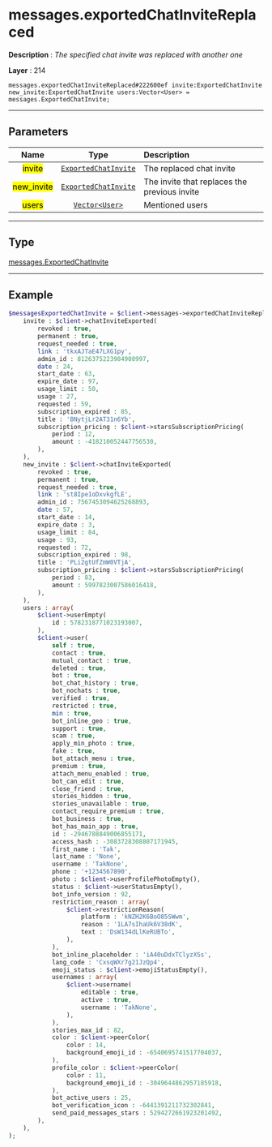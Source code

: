 # messages.exportedChatInviteReplaced

**Description** : *The specified chat invite was replaced with another one*

**Layer** : 214

```tl
messages.exportedChatInviteReplaced#222600ef invite:ExportedChatInvite new_invite:ExportedChatInvite users:Vector<User> = messages.ExportedChatInvite;
```

---

## Parameters

| Name | Type | Description |
| :---: | :---: | :--- |
| <mark>invite</mark> | [`ExportedChatInvite`](type/ExportedChatInvite) | The replaced chat invite |
| <mark>new_invite</mark> | [`ExportedChatInvite`](type/ExportedChatInvite) | The invite that replaces the previous invite |
| <mark>users</mark> | [`Vector<User>`](type/User) | Mentioned users |

---

## Type

[messages.ExportedChatInvite](type/messages.ExportedChatInvite)

---

## Example

```php
$messagesExportedChatInvite = $client->messages->exportedChatInviteReplaced(
	invite : $client->chatInviteExported(
		revoked : true,
		permanent : true,
		request_needed : true,
		link : 'tkxAJTaE47LXG1py',
		admin_id : 8126375223984908997,
		date : 24,
		start_date : 63,
		expire_date : 97,
		usage_limit : 50,
		usage : 27,
		requested : 59,
		subscription_expired : 85,
		title : 'BNytjLr2AT31n6Yb',
		subscription_pricing : $client->starsSubscriptionPricing(
			period : 12,
			amount : -418210052447756530,
		),
	),
	new_invite : $client->chatInviteExported(
		revoked : true,
		permanent : true,
		request_needed : true,
		link : 'st8Ipe1oDxvkgfLE',
		admin_id : 7567453094625268893,
		date : 57,
		start_date : 14,
		expire_date : 3,
		usage_limit : 84,
		usage : 93,
		requested : 72,
		subscription_expired : 98,
		title : 'PLi2gtUfZmW0VTjA',
		subscription_pricing : $client->starsSubscriptionPricing(
			period : 83,
			amount : 5997823007586016418,
		),
	),
	users : array(
		$client->userEmpty(
			id : 5782318771023193007,
		),
		$client->user(
			self : true,
			contact : true,
			mutual_contact : true,
			deleted : true,
			bot : true,
			bot_chat_history : true,
			bot_nochats : true,
			verified : true,
			restricted : true,
			min : true,
			bot_inline_geo : true,
			support : true,
			scam : true,
			apply_min_photo : true,
			fake : true,
			bot_attach_menu : true,
			premium : true,
			attach_menu_enabled : true,
			bot_can_edit : true,
			close_friend : true,
			stories_hidden : true,
			stories_unavailable : true,
			contact_require_premium : true,
			bot_business : true,
			bot_has_main_app : true,
			id : -2946788849006855171,
			access_hash : -3083728308807171945,
			first_name : 'Tak',
			last_name : 'None',
			username : 'TakNone',
			phone : '+1234567890',
			photo : $client->userProfilePhotoEmpty(),
			status : $client->userStatusEmpty(),
			bot_info_version : 92,
			restriction_reason : array(
				$client->restrictionReason(
					platform : 'kNZH2K6BoO85SWwm',
					reason : '1LA7sIhaUk6V38dK',
					text : 'DsW134dLlKeRUBTo',
				),
			),
			bot_inline_placeholder : 'iA40uDdxTClyzXSs',
			lang_code : 'CxsqWXr7g21JzQp4',
			emoji_status : $client->emojiStatusEmpty(),
			usernames : array(
				$client->username(
					editable : true,
					active : true,
					username : 'TakNone',
				),
			),
			stories_max_id : 82,
			color : $client->peerColor(
				color : 14,
				background_emoji_id : -6540695741517704037,
			),
			profile_color : $client->peerColor(
				color : 11,
				background_emoji_id : -3049644862957185918,
			),
			bot_active_users : 25,
			bot_verification_icon : -6441391211732302841,
			send_paid_messages_stars : 5294272661923201492,
		),
	),
);
```